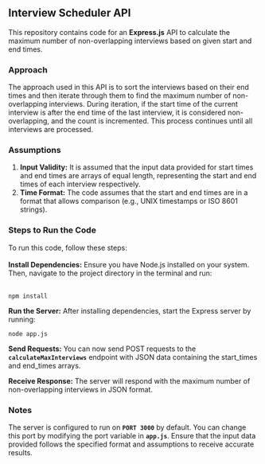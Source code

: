 **<h2>Interview Scheduler API</h2>**
This repository contains code for an <b>Express.js</b> API to calculate the maximum number of non-overlapping interviews based on given start and end times.

<h3>Approach</h3>
The approach used in this API is to sort the interviews based on their end times and then iterate through them to find the maximum number of non-overlapping interviews. During iteration, if the start time of the current interview is after the end time of the last interview, it is considered non-overlapping, and the count is incremented. This process continues until all interviews are processed.

<h3>Assumptions</h3>
<ol type="1">
  <li><b>Input Validity:</b> It is assumed that the input data provided for start times and end times are arrays of equal length, representing the start and end times of each interview respectively.</li>
  <li><b>Time Format:</b> The code assumes that the start and end times are in a format that allows comparison (e.g., UNIX timestamps or ISO 8601 strings).</li>
</ol>

<h3>Steps to Run the Code</h3>
To run this code, follow these steps:
<br>
<br>
<b>Install Dependencies:</b> Ensure you have Node.js installed on your system. Then, navigate to the project directory in the terminal and run:
<br>
<br>

```
npm install
```
**Run the Server:** After installing dependencies, start the Express server by running:
```
node app.js
```
**Send Requests:** You can now send POST requests to the **`calculateMaxInterviews`** endpoint with JSON data containing the start_times and end_times arrays.

**Receive Response:** The server will respond with the maximum number of non-overlapping interviews in JSON format.

<h3>Notes</h3>

The server is configured to run on **`PORT 3000`** by default. You can change this port by modifying the port variable in **`app.js`**.
Ensure that the input data provided follows the specified format and assumptions to receive accurate results.
